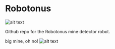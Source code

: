 # Robotonus

![alt text](https://cdn.discordapp.com/attachments/709387034879328316/801341258157129728/WhatsApp_Image_2020-10-29_at_10.05.16_AM.jpeg)

Github repo for the Robotonus mine detector robot.

















big mine, oh no!
![alt text](https://amayei.nyc3.digitaloceanspaces.com/2019/11/landmine8219381239.jpeg)
